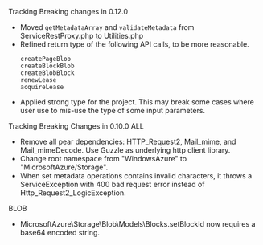 Tracking Breaking changes in 0.12.0

* Moved `getMetadataArray` and `validateMetadata` from ServiceRestProxy.php to Utilities.php
* Refined return type of the following API calls, to be more reasonable.
    ```
    createPageBlob
    createBlockBlob
    createBlobBlock
    renewLease
    acquireLease
    ```
* Applied strong type for the project. This may break some cases where user use to mis-use the type of some input parameters.

Tracking Breaking Changes in 0.10.0
ALL
* Remove all pear dependencies: HTTP_Request2, Mail_mime, and Mail_mimeDecode. Use Guzzle as underlying http client library.
* Change root namespace from "WindowsAzure" to "MicrosoftAzure/Storage".
* When set metadata operations contains invalid characters, it throws a ServiceException with 400 bad request error instead of Http_Request2_LogicException.

BLOB
* MicrosoftAzure\Storage\Blob\Models\Blocks.setBlockId now requires a base64 encoded string.
